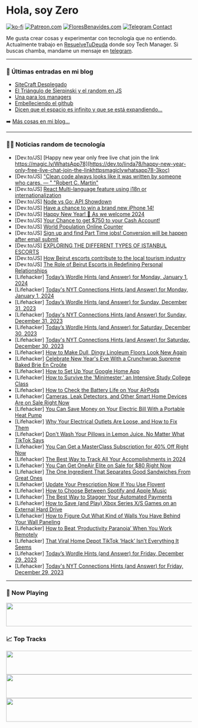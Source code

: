 # Hola, soy Zero

[![ko-fi](https://ko-fi.com/img/githubbutton_sm.svg)](https://ko-fi.com/J3J4N0LUK)
[![Patreon.com](https://img.shields.io/endpoint.svg?url=https%3A%2F%2Fshieldsio-patreon.vercel.app%2Fapi%3Fusername%3Dzerodragon%26type%3Dpatrons&style=for-the-badge)](https://patreon.com/zerodragon)
[![FloresBenavides.com](https://img.shields.io/website?down_message=oops&label=MiBlog&style=for-the-badge&up_message=online&url=https%3A%2F%2Ffloresbenavides.com)](https://floresbenavides.com)
[![Telegram Contact](https://img.shields.io/badge/escr%C3%ADbeme-ZeroDragon-%2326A5E4?style=for-the-badge&logo=telegram)](https://t.me/zerodragon)

Me gusta crear cosas y experimentar con tecnología que no entiendo.
Actualmente trabajo en [ResuelveTuDeuda](http://github.com/resuelve) donde soy Tech Manager.
Si buscas chamba, mandame un mensaje en [telegram](https://t.me/zerodragon).

---

### 📕 Últimas entradas en mi blog
<!-- BLOG-POST-LIST:START -->
- [SiteCraft Desplegado](https://floresbenavides.com/sitecraft-desplegado/)
- [El Triángulo de Sierpinski y el random en JS](https://floresbenavides.com/el-triangulo-de-sierpinski-y-el-random-en-js/)
- [Una para los managers](https://floresbenavides.com/una-para-los-managers/)
- [Embelleciendo el github](https://floresbenavides.com/embelleciendo-el-github/)
- [Dicen que el espacio es infinito y que se está expandiendo…](https://floresbenavides.com/dicen-que-el-espacio-es-infinito-y-que-se-esta-expandiendo/)
<!-- BLOG-POST-LIST:END -->

➡️ [Más cosas en mi blog...](https://floresbenavides.com)

---

### 👨‍💻 Noticias random de tecnología
<!-- TECH-POSTS:START -->
- [Dev.to/JS] [Happy new year only free live chat join the link https://magic.ly/WhatsApp78](https://dev.to/linda78/happy-new-year-only-free-live-chat-join-the-linkhttpsmagiclywhatsapp78-3koc)
- [Dev.to/JS] [&quot;Clean code always looks like it was written by someone who cares. — &quot; &quot;Robert C. Martin&quot;](https://dev.to/nasu87/clean-code-always-looks-like-it-was-written-by-someone-who-cares-robert-c-martin-og8)
- [Dev.to/JS] [React Multi-language feature using i18n or internationalization](https://dev.to/ajnasim/react-multi-language-feature-using-i18n-or-internationalization-3nm)
- [Dev.to/JS] [Node vs Go: API Showdown](https://dev.to/ocodista/node-vs-go-api-showdown-4njl)
- [Dev.to/JS] [Have a chance to win a brand new iPhone 14!](https://dev.to/margie123/have-a-chance-to-win-a-brand-new-iphone-14-52hi)
- [Dev.to/JS] [Happy New Year! 🎉 As we welcome 2024](https://dev.to/marmariadev/happy-new-year-as-we-welcome-2024-15k1)
- [Dev.to/JS] [Your Chance to get $750 to your Cash Account!](https://dev.to/cashappoffer/your-chance-to-get-750-to-your-cash-account-3g4l)
- [Dev.to/JS] [World Population Online Counter](https://dev.to/dmtlo/world-population-online-counter-1e00)
- [Dev.to/JS] [Sign up and find Part Time jobs! Conversion will be happen after email submit](https://dev.to/startcareer0048/sign-up-and-find-part-time-jobs-conversion-will-be-happen-after-email-submit-5ko)
- [Dev.to/JS] [EXPLORING THE DIFFERENT TYPES OF ISTANBUL ESCORTS](https://dev.to/zarakhalifa2024/exploring-the-different-types-of-istanbul-escorts-dnd)
- [Dev.to/JS] [How Beirut escorts contribute to the local tourism industry](https://dev.to/zarakhalifa2024/how-beirut-escorts-contribute-to-the-local-tourism-industry-5djm)
- [Dev.to/JS] [The Role of Beirut Escorts in Redefining Personal Relationships](https://dev.to/zarakhalifa2024/the-role-of-beirut-escorts-in-redefining-personal-relationships-l8l)
- [Lifehacker] [Today’s Wordle Hints &lpar;and Answer&rpar; for Monday, January 1, 2024](https://lifehacker.com/entertainment/wordle-answer-today-january-1-2024)
- [Lifehacker] [Today&#39;s NYT Connections Hints &lpar;and Answer&rpar; for Monday, January 1, 2024](https://lifehacker.com/entertainment/nyt-connections-answer-today-january-1-2024)
- [Lifehacker] [Today’s Wordle Hints &lpar;and Answer&rpar; for Sunday, December 31, 2023](https://lifehacker.com/entertainment/wordle-answer-today-december-31-2023)
- [Lifehacker] [Today&#39;s NYT Connections Hints &lpar;and Answer&rpar; for Sunday, December 31, 2023](https://lifehacker.com/entertainment/nyt-connections-answer-today-december-31-2023)
- [Lifehacker] [Today’s Wordle Hints &lpar;and Answer&rpar; for Saturday, December 30, 2023](https://lifehacker.com/entertainment/wordle-answer-today-december-30-2023)
- [Lifehacker] [Today&#39;s NYT Connections Hints &lpar;and Answer&rpar; for Saturday, December 30, 2023](https://lifehacker.com/entertainment/nyt-connections-answer-today-december-30-2023)
- [Lifehacker] [How to Make Dull, Dingy Linoleum Floors Look New Again](https://lifehacker.com/home/how-to-restore-linoleum-floors)
- [Lifehacker] [Celebrate New Year&#39;s Eve With a Crunchwrap Supreme Baked Brie En Croûte](https://lifehacker.com/food-drink/crunchwrap-supreme-baked-brie-en-croute-recipe)
- [Lifehacker] [How to Set Up Your Google Home App](https://lifehacker.com/tech/how-to-set-up-google-home-app)
- [Lifehacker] [How to Survive the &#39;Minimester,&#39; an Intensive Study College Class](https://lifehacker.com/family/how-to-survive-minimester-intensive-college-class)
- [Lifehacker] [How to Check the Battery Life on Your AirPods](https://lifehacker.com/tech/how-to-check-your-airpods-battery-life)
- [Lifehacker] [Cameras, Leak Detectors, and Other Smart Home Devices Are on Sale Right Now](https://lifehacker.com/tech/best-deals-on-basic-smart-home-devices)
- [Lifehacker] [You Can Save Money on Your Electric Bill With a Portable Heat Pump](https://lifehacker.com/home/is-a-portable-heat-pump-worth-it)
- [Lifehacker] [Why Your Electrical Outlets Are Loose, and How to Fix Them](https://lifehacker.com/home/loose-electrical-outlets-and-how-to-fix)
- [Lifehacker] [Don&#39;t Wash Your Pillows in Lemon Juice, No Matter What TikTok Says](https://lifehacker.com/home/dont-wash-your-pillows-with-lemons)
- [Lifehacker] [You Can Get a MasterClass Subscription for 40% Off Right Now](https://lifehacker.com/work/masterclass-sale)
- [Lifehacker] [The Best Way to Track All Your Accomplishments in 2024](https://lifehacker.com/best-way-to-track-new-years-resolutions)
- [Lifehacker] [You Can Get OneAir Elite on Sale for $80 Right Now](https://lifehacker.com/oneair-elite-is-on-sale-for-80-right-now-1850855039)
- [Lifehacker] [The One Ingredient That Separates Good Sandwiches From Great Ones](https://lifehacker.com/food-drink/add-herbs-to-sandwiches)
- [Lifehacker] [Update Your Prescription Now If You Use Flovent](https://lifehacker.com/health/update-your-prescription-now-if-you-use-flovent)
- [Lifehacker] [How to Choose Between Spotify and Apple Music](https://lifehacker.com/tech/apple-music-vs-spotify)
- [Lifehacker] [The Best Way to Stagger Your Automated Payments](https://lifehacker.com/money/stagger-automated-payments)
- [Lifehacker] [How to Save &lpar;and Play&rpar; Xbox Series X/S Games on an External Hard Drive](https://lifehacker.com/tech/save-play-xbox-games-external-hard-drive)
- [Lifehacker] [How to Figure Out What Kind of Walls You Have Behind Your Wall Paneling](https://lifehacker.com/home/how-to-figure-out-whats-behind-wall-panels)
- [Lifehacker] [How to Beat ‘Productivity Paranoia’ When You Work Remotely](https://lifehacker.com/work/how-remote-workers-can-beat-productivity-paranoia)
- [Lifehacker] [That Viral Home Depot TikTok ‘Hack’ Isn’t Everything It Seems](https://lifehacker.com/home/the-viral-home-depot-tiktok-hack-isnt-everything-it-seems)
- [Lifehacker] [Today’s Wordle Hints &lpar;and Answer&rpar; for Friday, December 29, 2023](https://lifehacker.com/entertainment/wordle-answer-today-december-29-2023)
- [Lifehacker] [Today&#39;s NYT Connections Hints &lpar;and Answer&rpar; for Friday, December 29, 2023](https://lifehacker.com/entertainment/nyt-connections-answer-today-december-29-2023)<!-- TECH-POSTS:END -->

---

### 🎵 Now Playing
<a href="https://spotify-now-playing-dun.vercel.app/now-playing?open"><img src="https://spotify-now-playing-dun.vercel.app/now-playing" width="540" height="64"></a>

### 📈 Top Tracks
<a href="https://spotify-now-playing-dun.vercel.app/top-tracks?i=1&open"><img src="https://spotify-now-playing-dun.vercel.app/top-tracks?i=1" width="540" height="64"></a>
<a href="https://spotify-now-playing-dun.vercel.app/top-tracks?i=2&open"><img src="https://spotify-now-playing-dun.vercel.app/top-tracks?i=2" width="540" height="64"></a>
<a href="https://spotify-now-playing-dun.vercel.app/top-tracks?i=3&open"><img src="https://spotify-now-playing-dun.vercel.app/top-tracks?i=3" width="540" height="64"></a>
